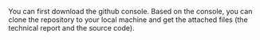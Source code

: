 
You can first download the github console. Based on the console, you can clone the repository to your local machine and get the attached files (the technical report and the source code).
